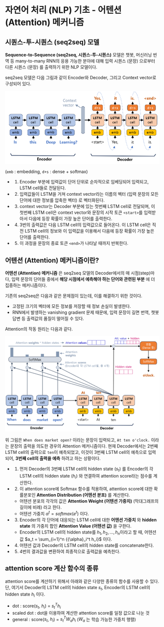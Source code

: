 # 자연어 처리 (NLP) 기초 - 어텐션 (Attention) 메커니즘

## 시퀀스-투-시퀀스 (seq2seq) 모델
**Sequence-to-Sequence (seq2seq, 시퀀스-투-시퀀스)** 모델은 챗봇, 머신러닝 번역 등 many-to-many RNN의 응용 가능한 분야에 대해 입력 시퀀스 (문장) 으로부터 다른 시퀀스 (문장) 를 출력하기 위한 NLP 모델이다.

seq2seq 모델은 다음 그림과 같이 Encoder와 Decoder, 그리고 Context vector로 구성되어 있다.

![seq2seq 모델](./images/Attention_1.PNG)

(```emb``` : embedding, ```d+s``` : dense + softmax)

* 1. Encoder 부분에 입력값이 단어 단위로 순차적으로 임베딩되어 입력되고, LSTM cell들로 전달된다.
* 2. 입력값들이 LSTM을 거쳐 context vector라는 이름의 벡터 (입력 문장의 모든 단어에 대한 정보를 압축한 벡터) 로 벡터화된다.
* 3. context vector는 Decoder 부분에 있는 첫번째 LSTM cell로 전달되며, 이 첫번째 LSTM cell은 context vector와 문장의 시작 토큰 ```<start>```를 입력받아서 다음에 등장 확률이 가장 높은 단어를 출력한다.
* 4. 3번의 출력값은 다음 LSTM cell의 입력값으로 들어온다. 이 LSTM cell은 직전 LSTM cell의 정보와 이 입력값을 이용해서 다음에 등장 확률이 가장 높은 단어를 출력한다.
* 5. 이 과정을 문장의 종료 토큰 ```<end>```가 나타날 때까지 반복한다.

## 어텐션 (Attention) 메커니즘이란?
**어텐션 (Attention) 메커니즘** 은 seq2seq 모델의 Decoder에서의 매 시점(step)마다, 입력 문장의 단어들 중에서 **해당 시점에서 예측해야 하는 단어와 관련된 부분** 에 더 집중하는 메커니즘이다.

기존의 seq2seq은 다음과 같은 문제점이 있는데, 이를 해결하기 위한 것이다.
* 고정된 크기의 벡터에 모든 정보를 저장할 때 정보 손실이 발생한다.
* RNN에서 발생하는 vanishing gradient 문제 때문에, 입력 문장이 길면 번역, 챗봇 답변 등 출력값의 품질이 떨어질 수 있다.

Attention의 작동 원리는 다음과 같다.

![Attention 작동 원리](./images/Attention_2.PNG)

위 그림은 ```When does market open?``` 이라는 문장이 입력되고, ```At ten o'clock.``` 이라는 문장의 출력을 의도한 경우의 Attention 메커니즘이다. 현재 Decoder에서는 2번째 LSTM cell의 출력으로 ```ten```이 예측되었고, 이것이 3번째 LSTM cell의 예측으로 입력되어, **3번째 cell의 출력을 예측** 하려고 하는 상황이다.

* 1. 먼저 Decoder의 3번째 LSTM cell의 hidden state ($s_t$) 를 Encoder의 각 LSTM cell의 hidden state ($h_i$) 와 연결하여 attention score라는 점수를 계산한다.
* 2. 이 attention score에 Softmax 함수를 적용하여, attention score에 대한 확률분포인 **Attention Distribution (어텐션 분포)** 를 계산한다.
  * 어텐션 분포의 각각의 값은 **Attention Weight (어텐션 가중치)** (막대그래프의 길이에 비례) 라고 한다.
  * 어텐션 가중치 ${\alpha}^t = softmax(e^t)$ 이다.
* 3. Encoder의 각 단어에 대응되는 LSTM cell에 대한 **어텐션 가중치** 와 **hidden state** 의 가중치 합인 **Attention Value (어텐션 값)** 을 구한다.
  * Encoder의 LSTM cell의 hidden state를 $h_1, h_2, ..., h_n$이라고 할 때, 어텐션 값 $a_t = \sum_{i=1}^n {{\alpha}_i^t h_i}$ 이다.
* 4. 어텐션 값과 Decoder의 LSTM cell의 hidden state를 concatenate한다.
* 5. 4번의 결과값을 변환하여 최종적으로 출력값을 예측한다.

## attention score 계산 함수의 종류
attention score를 계산하기 위해서 아래와 같은 다양한 종류의 함수를 사용할 수 있다. 단, 여기서 Decoder의 LSTM cell의 hidden state $s_t$, Encoder의 LSTM cell의 hidden state $h_i$ 이다.
* dot : score($s_t$, $h_i$) = $s_t^T h_i$
* scaled dot : dot을 이용하여 계산한 attention score를 일정 값으로 나눈 것
* general : score($s_t$, $h_i$) = $s_t^T W_a h_i$ ($W_a$ 는 학습 가능한 가중치 행렬)
